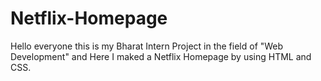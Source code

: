 # Netflix-Homepage
Hello everyone this is my Bharat Intern Project in the field of "Web Development" and
Here  I maked a Netflix Homepage by using HTML and CSS.
